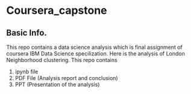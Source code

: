 # Coursera_capstone

## Basic Info.
This repo contains a data science analysis which is final assignment of coursera IBM Data Science specilization. Here is the analysis of London Neighborhood clustering. This repo contains
<ol>
  <li>ipynb file</li>
  <li>PDF File (Analysis report and conclusion)</li>
  <li>PPT (Presentation of the analysis)</li>
</ol>


